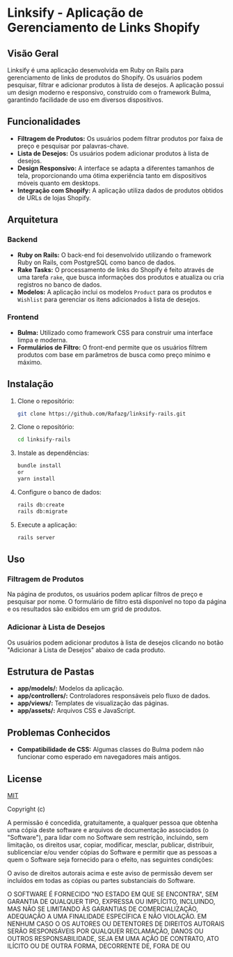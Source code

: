 # Linksify - Aplicação de Gerenciamento de Links Shopify

## Visão Geral
Linksify é uma aplicação desenvolvida em Ruby on Rails para gerenciamento de links de produtos do Shopify. Os usuários podem pesquisar, filtrar e adicionar produtos à lista de desejos. A aplicação possui um design moderno e responsivo, construído com o framework Bulma, garantindo facilidade de uso em diversos dispositivos.

## Funcionalidades
- **Filtragem de Produtos:** Os usuários podem filtrar produtos por faixa de preço e pesquisar por palavras-chave.
- **Lista de Desejos:** Os usuários podem adicionar produtos à lista de desejos.
- **Design Responsivo:** A interface se adapta a diferentes tamanhos de tela, proporcionando uma ótima experiência tanto em dispositivos móveis quanto em desktops.
- **Integração com Shopify:** A aplicação utiliza dados de produtos obtidos de URLs de lojas Shopify.

## Arquitetura
### Backend
- **Ruby on Rails:** O back-end foi desenvolvido utilizando o framework Ruby on Rails, com PostgreSQL como banco de dados.
- **Rake Tasks:** O processamento de links do Shopify é feito através de uma tarefa `rake`, que busca informações dos produtos e atualiza ou cria registros no banco de dados.
- **Modelos:** A aplicação inclui os modelos `Product` para os produtos e `Wishlist` para gerenciar os itens adicionados à lista de desejos.

### Frontend
- **Bulma:** Utilizado como framework CSS para construir uma interface limpa e moderna.
- **Formulários de Filtro:** O front-end permite que os usuários filtrem produtos com base em parâmetros de busca como preço mínimo e máximo.

## Instalação
1. Clone o repositório:
   ```bash
   git clone https://github.com/Rafazg/linksify-rails.git
2. Clone o repositório:
    ```bash
    cd linksify-rails
3. Instale as dependências:
    ```bash
    bundle install
    or
    yarn install
4. Configure o banco de dados:
    ```bash
    rails db:create
    rails db:migrate
5. Execute a aplicação:
    ```bash
    rails server

## Uso
### Filtragem de Produtos
Na página de produtos, os usuários podem aplicar filtros de preço e pesquisar por nome. O formulário de filtro está disponível no topo da página e os resultados são exibidos em um grid de produtos.

### Adicionar à Lista de Desejos
Os usuários podem adicionar produtos à lista de desejos clicando no botão "Adicionar à Lista de Desejos" abaixo de cada produto.

## Estrutura de Pastas
- **app/models/:** Modelos da aplicação.
- **app/controllers/:** Controladores responsáveis pelo fluxo de dados.
- **app/views/:** Templates de visualização das páginas.
- **app/assets/:** Arquivos CSS e JavaScript.

## Problemas Conhecidos
- **Compatibilidade de CSS:** Algumas classes do Bulma podem não funcionar como esperado em navegadores mais antigos.
## License

[MIT](https://choosealicense.com/licenses/mit/)

Copyright (c)

 A permissão é concedida, gratuitamente, a qualquer pessoa que obtenha uma cópia
 deste software e arquivos de documentação associados (o "Software"), para lidar com
 no Software sem restrição, incluindo, sem limitação, os direitos
 usar, copiar, modificar, mesclar, publicar, distribuir, sublicenciar e/ou vender
 cópias do Software e permitir que as pessoas a quem o Software seja
 fornecido para o efeito, nas seguintes condições:

O aviso de direitos autorais acima e este aviso de permissão devem ser incluídos em
 todas as cópias ou partes substanciais do Software.

O SOFTWARE É FORNECIDO "NO ESTADO EM QUE SE ENCONTRA", SEM GARANTIA DE QUALQUER TIPO, EXPRESSA OU
 IMPLÍCITO, INCLUINDO, MAS NÃO SE LIMITANDO ÀS GARANTIAS DE COMERCIALIZAÇÃO,
 ADEQUAÇÃO A UMA FINALIDADE ESPECÍFICA E NÃO VIOLAÇÃO. EM NENHUM CASO O
 OS AUTORES OU DETENTORES DE DIREITOS AUTORAIS SERÃO RESPONSÁVEIS POR QUALQUER RECLAMAÇÃO, DANOS OU OUTROS
 RESPONSABILIDADE, SEJA EM UMA AÇÃO DE CONTRATO, ATO ILÍCITO OU DE OUTRA FORMA, DECORRENTE DE,
 FORA DE OU
